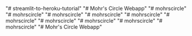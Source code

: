 "# streamlit-to-heroku-tutorial" 
"# Mohr's Circle Webapp" 
"# mohrscircle" 
"# mohrscircle" 
"# mohrscircle" 
"# mohrscircle" 
"# mohrscircle" 
"# mohrscircle" 
"# mohrscircle" 
"# mohrscircle" 
"# mohrscircle" 
"# mohrscircle" 
"# Mohr's Circle Webapp" 
